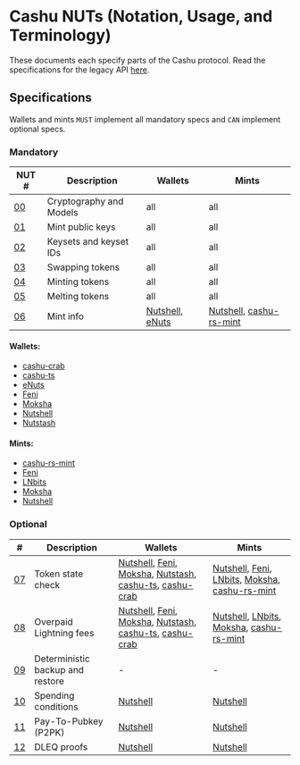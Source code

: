 # Cashu NUTs (Notation, Usage, and Terminology)

These documents each specify parts of the Cashu protocol. Read the specifications for the legacy API [here](https://github.com/cashubtc/nuts/tree/74f26b81b6617db710fa1081eebc0c7203711213).

## Specifications
Wallets and mints `MUST` implement all mandatory specs and `CAN` implement optional specs.

### Mandatory

| NUT #    | Description                       | Wallets | Mints |
|----------|-----------------------------------|---------|-------|
| [00][00] | Cryptography and Models           | all     | all   |
| [01][01] | Mint public keys                  | all     | all   |
| [02][02] | Keysets and keyset IDs            | all     | all   |
| [03][03] | Swapping tokens                   | all     | all   |
| [04][04] | Minting tokens                    | all     | all   |
| [05][05] | Melting tokens                    | all     | all   |
| [06][06] | Mint info                         | [Nutshell][py], [eNuts][enuts] | [Nutshell][py], [cashu-rs-mint][cashu-rs-mint] |

#### Wallets:

 - [cashu-crab][cashu-crab]
 - [cashu-ts][ts]
 - [eNuts][enuts]
 - [Feni][feni]
 - [Moksha][cashume]
 - [Nutshell][py]
 - [Nutstash][ns]

#### Mints:

 - [cashu-rs-mint][cashu-rs-mint]
 - [Feni][feni]
 - [LNbits][lnbits]
 - [Moksha][moksha]
 - [Nutshell][py]

### Optional

| # | Description | Wallets | Mints |
| --- | --- | --- | --- |
| [07][07] | Token state check | [Nutshell][py], [Feni][feni], [Moksha][cashume], [Nutstash][ns], [cashu-ts][ts], [cashu-crab][cashu-crab] | [Nutshell][py], [Feni][feni], [LNbits], [Moksha][moksha], [cashu-rs-mint][cashu-rs-mint] |
| [08][08] | Overpaid Lightning fees | [Nutshell][py], [Feni][feni], [Moksha][cashume], [Nutstash][ns], [cashu-ts][ts], [cashu-crab][cashu-crab] | [Nutshell][py], [LNbits], [Moksha][moksha], [cashu-rs-mint][cashu-rs-mint] |
| [09][09] | Deterministic backup and restore | - | -
| [10][10] | Spending conditions | [Nutshell][py] | [Nutshell][py] |
| [11][11] | Pay-To-Pubkey (P2PK) | [Nutshell][py] | [Nutshell][py] |
| [12][12] | DLEQ proofs | [Nutshell][py] | [Nutshell][py] |

[py]: https://github.com/cashubtc/cashu
[feni]: https://github.com/cashubtc/cashu-feni
[lnbits]: https://github.com/lnbits/cashu
[cashume]: https://cashu.me
[ns]: https://nutstash.app/
[ts]: https://github.com/cashubtc/cashu-ts
[enuts]: https://github.com/cashubtc/eNuts
[moksha]: https://github.com/ngutech21/moksha
[cashu-crab]: https://github.com/thesimplekid/cashu-crab
[cashu-rs-mint]: https://github.com/thesimplekid/cashu-rs-mint

[00]: 00.md
[01]: 01.md
[02]: 02.md
[03]: 03.md
[04]: 04.md
[05]: 05.md
[06]: 06.md
[07]: 07.md
[08]: 08.md
[09]: 09.md
[10]: 10.md
[11]: 11.md
[12]: 12.md
